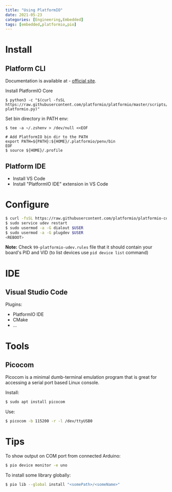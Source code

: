 ```yaml
---
title: "Using PlatformIO"
date: 2021-05-23
categories: [Engineering,Embedded]
tags: [embedded,platformio,pio]
---
```


# Install

## Platform CLI

Documentation is available at - [official site](https://docs.platformio.org/en/latest/core/installation/methods/installer-script.html).

Install PlatformIO Core
```shell
$ python3 -c "$(curl -fsSL https://raw.githubusercontent.com/platformio/platformio/master/scripts/get-platformio.py)"
```
Set bin directory in PATH env:
```shell
$ tee -a ~/.zshenv > /dev/null <<EOF

# Add PlatformIO bin dir to the PATH
export PATH=${PATH}:${HOME}/.platformio/penv/bin
EOF
$ source ${HOME}/.profile
```

## Platform IDE

* Install VS Code
* Install "PlatformIO IDE" extension in VS Code

# Configure

```sh
$ curl -fsSL https://raw.githubusercontent.com/platformio/platformio-core/develop/platformio/assets/system/99-platformio-udev.rules | sudo tee /etc/udev/rules.d/99-platformio-udev.rules
$ sudo service udev restart
$ sudo usermod -a -G dialout $USER
$ sudo usermod -a -G plugdev $USER
<REBOOT>
```

__Note:__ Check `99-platformio-udev.rules` file that it should contain your board's PID and VID (to list devices use `pid device list` command)

# IDE

## Visual Studio Code

Plugins:

* PlatformIO IDE
* CMake
* ...

# Tools

## Picocom

Picocom is a minimal dumb-terminal emulation program that is great for accessing a serial port based Linux console.

Install:
```sh
$ sudo apt install picocom

```

Use:
```sh
$ picocom -b 115200 -r -l /dev/ttyUSB0
```

# Tips

To show output on COM port from connected Arduino:
```bash
$ pio device monitor -e uno
```

To install some library globally:
```bash
$ pio lib --global install "<somePath>/<someName>"
```



